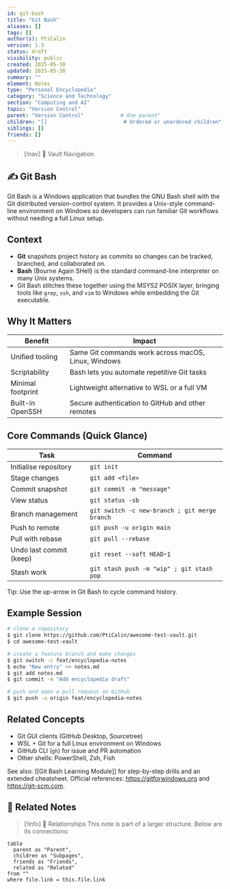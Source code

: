 ```yaml
---
id: git-bash
title: "Git Bash"
aliases: []
tags: []
author(s): PtiCalin
version: 1.3
status: draft
visibility: public
created: 2025-05-30
updated: 2025-05-30
summary: ""
element: Notes
type: "Personal Encyclopedia"
category: "Science and Technology"
section: "Computing and AI"
topic: "Version Control"
parent: "Version Control"            # One parent"
children: "[]                         # Ordered or unordered children"
siblings: []
friends: []
---
```

> [!nav] 🧱 Vault Navigation
<!-- Relative Nav Bars -->
<!-- Notes -->
<!-- Learnings -->
<!-- Libraries -->
<!-- System -->

## ✍️ Git Bash

Git Bash is a Windows application that bundles the GNU Bash shell with the Git distributed version-control system. It provides a Unix-style command-line environment on Windows so developers can run familiar Git workflows without needing a full Linux setup.

## Context

- **Git** snapshots project history as commits so changes can be tracked, branched, and collaborated on.
- **Bash** (Bourne Again SHell) is the standard command-line interpreter on many Unix systems.
- Git Bash stitches these together using the MSYS2 POSIX layer, bringing tools like `grep`, `ssh`, and `vim` to Windows while embedding the Git executable.

## Why It Matters

| Benefit            | Impact                                              |
| ------------------ | --------------------------------------------------- |
| Unified tooling    | Same Git commands work across macOS, Linux, Windows |
| Scriptability      | Bash lets you automate repetitive Git tasks         |
| Minimal footprint  | Lightweight alternative to WSL or a full VM         |
| Built-in OpenSSH   | Secure authentication to GitHub and other remotes   |

## Core Commands (Quick Glance)

| Task                    | Command                                   |
| ----------------------- | ----------------------------------------- |
| Initialise repository   | `git init`                                |
| Stage changes           | `git add <file>`                          |
| Commit snapshot         | `git commit -m "message"`                 |
| View status             | `git status -sb`                          |
| Branch management       | `git switch -c new-branch ; git merge branch` |
| Push to remote          | `git push -u origin main`                 |
| Pull with rebase        | `git pull --rebase`                       |
| Undo last commit (keep) | `git reset --soft HEAD~1`                 |
| Stash work              | `git stash push -m "wip" ; git stash pop` |

Tip: Use the up-arrow in Git Bash to cycle command history.

## Example Session

```bash
# clone a repository
$ git clone https://github.com/PtiCalin/awesome-test-vault.git
$ cd awesome-test-vault

# create a feature branch and make changes
$ git switch -c feat/encyclopedia-notes
$ echo "New entry" >> notes.md
$ git add notes.md
$ git commit -m "Add encyclopedia draft"

# push and open a pull request on GitHub
$ git push -u origin feat/encyclopedia-notes
```

## Related Concepts

- Git GUI clients (GitHub Desktop, Sourcetree)
- WSL + Git for a full Linux environment on Windows
- GitHub CLI (`gh`) for issue and PR automation
- Other shells: PowerShell, Zsh, Fish

See also: [[Git Bash Learning Module]] for step-by-step drills and an extended cheatsheet. Official references: <https://gitforwindows.org> and <https://git-scm.com>.

## 🔗 Related Notes

> [!info] 🧠 Relationships
> This note is part of a larger structure. Below are its connections:

```dataview
table
  parent as "Parent",
  children as "Subpages",
  friends as "Friends",
  related as "Related"
from ""
where file.link = this.file.link
```
